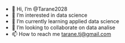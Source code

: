 - 👋 Hi, I’m @Tarane2028
- 👀 I’m interested in data science
- 🌱 I’m currently learning applied data science
- 💞️ I’m looking to collaborate on data analise
- 📫 How to reach me tarane.tj@gmail.com

<!---
Tarane2028/Tarane2028 is a ✨ special ✨ repository because its `README.md` (this file) appears on your GitHub profile.
You can click the Preview link to take a look at your changes.
--->
